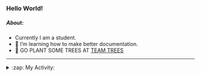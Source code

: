 ### Hello World!

##### About:
- Currently I am a student.
- 🌱 I’m learning how to make better documentation.
- 🌱 GO PLANT SOME TREES AT [TEAM TREES](https://teamtrees.org/)

---
<details>
  <summary>:zap: My Activity:</summary>
  
<!--START_SECTION:waka-->
![Code Time](http://img.shields.io/badge/Code%20Time-1%2C121%20hrs%2033%20mins-blue)

**I'm a Night 🦉** 

```text
🌞 Morning                1628 commits        ██░░░░░░░░░░░░░░░░░░░░░░░   09.85 % 
🌆 Daytime                5598 commits        ████████░░░░░░░░░░░░░░░░░   33.88 % 
🌃 Evening                4686 commits        ███████░░░░░░░░░░░░░░░░░░   28.36 % 
🌙 Night                  4610 commits        ███████░░░░░░░░░░░░░░░░░░   27.90 % 
```
📅 **I'm Most Productive on Wednesday** 

```text
Monday                   2383 commits        ████░░░░░░░░░░░░░░░░░░░░░   14.42 % 
Tuesday                  2070 commits        ███░░░░░░░░░░░░░░░░░░░░░░   12.53 % 
Wednesday                3964 commits        ██████░░░░░░░░░░░░░░░░░░░   23.99 % 
Thursday                 2178 commits        ███░░░░░░░░░░░░░░░░░░░░░░   13.18 % 
Friday                   1642 commits        ██░░░░░░░░░░░░░░░░░░░░░░░   09.94 % 
Saturday                 1463 commits        ██░░░░░░░░░░░░░░░░░░░░░░░   08.85 % 
Sunday                   2822 commits        ████░░░░░░░░░░░░░░░░░░░░░   17.08 % 
```


📊 **This Week I Spent My Time On** 

```text
🔥 Editors: 
VS Code                  6 hrs 39 mins       █████████████████████████   100.00 % 

🐱‍💻 Projects: 
praise                   6 hrs 38 mins       █████████████████████████   99.94 % 
CSF22                    0 secs              ░░░░░░░░░░░░░░░░░░░░░░░░░   00.06 % 
```


 Last Updated on 12/05/2023 15:08:32 UTC
<!--END_SECTION:waka-->
</details>
